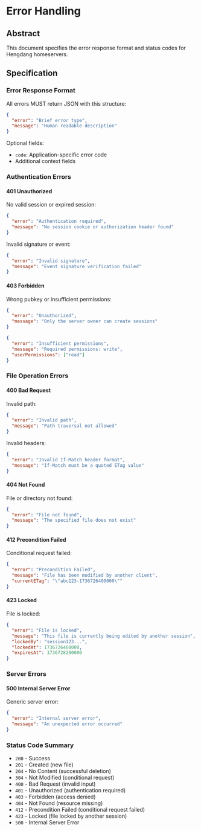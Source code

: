 # Error Handling

## Abstract

This document specifies the error response format and status codes for Hengdang homeservers.

## Specification

### Error Response Format

All errors MUST return JSON with this structure:

```json
{
  "error": "Brief error type",
  "message": "Human readable description"
}
```

Optional fields:
- `code`: Application-specific error code
- Additional context fields

### Authentication Errors

#### 401 Unauthorized

No valid session or expired session:

```json
{
  "error": "Authentication required",
  "message": "No session cookie or authorization header found"
}
```

Invalid signature or event:

```json
{
  "error": "Invalid signature", 
  "message": "Event signature verification failed"
}
```

#### 403 Forbidden

Wrong pubkey or insufficient permissions:

```json
{
  "error": "Unauthorized",
  "message": "Only the server owner can create sessions"
}
```

```json
{
  "error": "Insufficient permissions",
  "message": "Required permissions: write",
  "userPermissions": ["read"]
}
```

### File Operation Errors

#### 400 Bad Request

Invalid path:

```json
{
  "error": "Invalid path",
  "message": "Path traversal not allowed"
}
```

Invalid headers:

```json
{
  "error": "Invalid If-Match header format",
  "message": "If-Match must be a quoted ETag value"
}
```

#### 404 Not Found

File or directory not found:

```json
{
  "error": "File not found",
  "message": "The specified file does not exist"
}
```

#### 412 Precondition Failed

Conditional request failed:

```json
{
  "error": "Precondition Failed",
  "message": "File has been modified by another client",
  "currentETag": "\"abc123-1736726400000\""
}
```

#### 423 Locked

File is locked:

```json
{
  "error": "File is locked",
  "message": "This file is currently being edited by another session",
  "lockedBy": "session123...",
  "lockedAt": 1736726400000,
  "expiresAt": 1736728200000
}
```

### Server Errors

#### 500 Internal Server Error

Generic server error:

```json
{
  "error": "Internal server error",
  "message": "An unexpected error occurred"
}
```

### Status Code Summary

- `200` - Success
- `201` - Created (new file)
- `204` - No Content (successful deletion)
- `304` - Not Modified (conditional request)
- `400` - Bad Request (invalid input)
- `401` - Unauthorized (authentication required)
- `403` - Forbidden (access denied)
- `404` - Not Found (resource missing)
- `412` - Precondition Failed (conditional request failed)
- `423` - Locked (file locked by another session)
- `500` - Internal Server Error</parameter>
